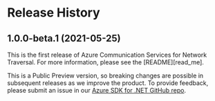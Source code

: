# Release History

## 1.0.0-beta.1 (2021-05-25)

This is the first release of Azure Communication Services for Network Traversal. For more information, please see the [README][read_me].

This is a Public Preview version, so breaking changes are possible in subsequent releases as we improve the product. To provide feedback, please submit an issue in our [Azure SDK for .NET GitHub repo](https://github.com/Azure/azure-sdk-for-net/issues).

<!-- LINKS -->
<!--[read_me]: https://github.com/Azure/azure-sdk-for-net/blob/master/sdk/communication/Azure.Communication.NetworkTraversal/README.md-->
